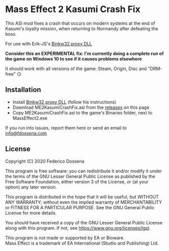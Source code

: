 # Mass Effect 2 Kasumi Crash Fix

This ASI mod fixes a crash that occurs on modern systems at the end of Kasumi's loyalty mission, when returning to Normandy after defeating the boss.

For use with Erik-JS's [Binkw32 proxy DLL](https://github.com/Erik-JS/masseffect-binkw32)

__Consider this an EXPERIMENTAL fix: I'm currently doing a complete run of the game on Windows 10 to see if it causes problems elsewhere__

It should work with all versions of the game: Steam, Origin, Disc and "DRM-free" 😏

## Installation
* Install [Binkw32 proxy DLL](https://github.com/Erik-JS/masseffect-binkw32) (follow his instructions)
* Download ME2KasumiCrashFix.asi from the [releases](https://github.com/adolfintel/ME2KasumiCrashFix/releases) on this page
* Copy ME2KasumiCrashFix.asi to the game's Binaries folder, next to MassEffect2.exe

If you run into issues, report them here or send an email to [info@fdossena.com](mailto:info@fdossena.com)

## License
Copyright (C) 2020 Federico Dossena

This program is free software: you can redistribute it and/or modify it under the terms of the GNU Lesser General Public License as published by the Free Software Foundation, either version 3 of the License, or (at your option) any later version.

This program is distributed in the hope that it will be useful, but WITHOUT ANY WARRANTY; without even the implied warranty of MERCHANTABILITY or FITNESS FOR A PARTICULAR PURPOSE. See the GNU General Public License for more details.

You should have received a copy of the GNU Lesser General Public License along with this program. If not, see https://www.gnu.org/licenses/lgpl.

This program is not made or supported by EA or Bioware.  
Mass Effect is a trademark of EA International (Studio and Publishing) Ltd.


